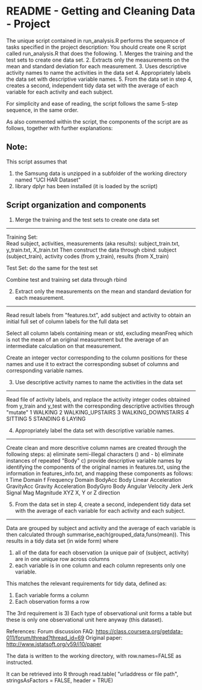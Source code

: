 # README - Getting and Cleaning Data - Project

The unique script contained in run_analysis.R performs the sequence of tasks specified in the 
project description:
	You should create one R script called run_analysis.R that does the following. 
		1. Merges the training and the test sets to create one data set.
		2. Extracts only the measurements on the mean and standard deviation for each measurement. 
		3. Uses descriptive activity names to name the activities in the data set
		4. Appropriately labels the data set with descriptive variable names. 
		5. From the data set in step 4, creates a second, independent tidy data set with the average of each variable for each activity and each subject.

For simplicity and ease of reading, the script follows the same 5-step sequence, in the same order.  

As also commented within the script, the components of the script are as follows, 
together with further explanations:

## Note:
This script assumes that 
1) the Samsung data is unzipped in a subfolder of the working directory named "UCI HAR Dataset"
2) library dplyr has been installed (it is loaded by the scriipt)

## Script organization and components
1.  Merge the training and the test sets to create one data set
-----------------------------------------------------------------
Training Set:  
Read subject, activities, measurements (aka results):  subject_train.txt, y_train.txt, X_train.txt 
Then construct the data through cbind:  subject (subject_train), activity codes (from y_train), results (from X_train)

Test Set:  do the same for the test set

Combine test and training set data through rbind

2.	Extract only the measurements on the mean and standard deviation for each measurement. 
-------------------------------------------------------------------------------------------
Read result labels from "features.txt", add subject and activity to obtain an initial full 
set of column labels for the full data set

Select all column labels containing mean or std, excluding meanFreq which is not the mean of
an original measurement but the average of an intermediate calculation on that measurement.

Create an integer vector corresponding to the column positions for these names and use it to 
extract the corresponding subset of columns and corresponding variable names.

3.	Use descriptive activity names to name the activities in the data set
-------------------------------------------------------------------------------------------
Read file of activity labels, and replace  the activity integer codes 
obtained from y_train and y_test with the corresponding descriptive activities through "mutate"
1 WALKING
2 WALKING_UPSTAIRS
3 WALKING_DOWNSTAIRS
4 SITTING
5 STANDING
6 LAYING

4.	Appropriately label the data set with descriptive variable names.
-------------------------------------------------------------------------
Create clean and more descritive column names are created through the following steps:
a) eliminate semi-illegal characters () and -
b) eliminate instances of repeated "Body"
c) provide descriptive variable names by identifying the components of the original names
in features.txt, using the information in features_info.txt, and mapping these components 
as follows:
t 			Time Domain
f			Frequency Domain
BodyAcc		Body Linear Acceleration
GravityAcc	Gravity Acceleration
BodyGyro	Body Angular Velocity
Jerk		Jerk Signal
Mag			Magnitude
XYZ			X, Y or Z direction

5.	From the data set in step 4, create a second, independent tidy data set with the 
	average of each variable for each activity and each subject.
--------------------------------------------------------------------------------------
Data are grouped by subject and activity and  the average of each variable is then 
calculated through summarise_each(grouped_data,funs(mean)).
This results in a tidy data set (in wide form) where 
1.  all of the data for each observation (a unique pair of (subject, activity) are in one unique row across columns
2.  each variable is in one column and each column represents only one variable.

This matches the relevant requirements for tidy data, defined as:
1) Each variable forms a column
2) Each observation forms a row

The 3rd requirement is
	3) Each type of observational unit forms a table 
but these is only one observational unit here anyway (this dataset).

References: 	Forum discussion FAQ:  https://class.coursera.org/getdata-011/forum/thread?thread_id=69
				Original paper:  http://www.jstatsoft.org/v59/i10/paper


The data is written to the working directory, with row.names=FALSE as instructed.

It can be retrieved into R through
	read.table( "urladdress or file path", stringsAsFactors = FALSE, header = TRUE)
